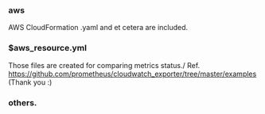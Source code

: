### aws
AWS CloudFormation .yaml and et cetera are included.

### $aws_resource.yml
Those files are created for comparing metrics status./
Ref. https://github.com/prometheus/cloudwatch_exporter/tree/master/examples (Thank you :)

### others.
